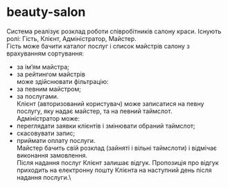 # beauty-salon
Система реалізує розклад роботи співробітників салону краси. Існують ролі: Гість, Клієнт, Адміністратор, Майстер.\
Гість може бачити каталог послуг і список майстрів салону з врахуванням сортування:
 - за ім’ям майстра;
 - за рейтингом майстрів\
може здійснювати фільтрацію:
 - за певним майстром;
 - за послугами.\
Клієнт (авторизований користувач) може записатися на певну послугу, яку надає майстер, та на певний таймслот.\
Адміністратор може:
 - переглядати заявки клієнтів і змінювати обраний таймслот;
 - скасовувати запис;
 - приймати оплату послуги.\
Майстер бачить свій розклад (зайняті і вільні таймслоти) і відмічає виконання замовлення.\
Після надання послуг Клієнт залишає відгук. Пропозиція про відгук приходить на електронну пошту Клієнта на наступний день після надання послуги.\
